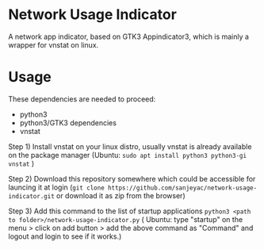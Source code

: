 # Network Usage  Indicator

A network app indicator, based on GTK3 Appindicator3, which is mainly a wrapper for vnstat on linux.

# Usage
These dependencies are needed to proceed:
- python3
- python3/GTK3 dependencies
- vnstat

Step 1)
Install vnstat on your linux distro, usually vnstat is already available on the package manager
(Ubuntu: ```sudo apt install python3 python3-gi vnstat``` )

Step 2)
Download this repository somewhere which could be accessible for launcing it at login
(```git clone https://github.com/sanjeyac/network-usage-indicator.git``` or download it as zip from the browser)

Step 3)
Add this command to the list of startup applications
```python3 <path to folder>/network-usage-indicator.py```
( Ubuntu: type "startup" on the menu > click on add button > add the above command as "Command" and logout and login to see if it works.)
